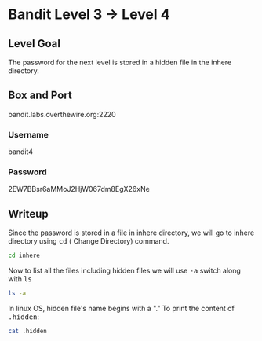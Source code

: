 # Bandit Level 3 → Level 4

## Level Goal
The password for the next level is stored in a hidden file in the inhere directory.

## Box and Port
bandit.labs.overthewire.org:2220

### Username
bandit4

### Password
2EW7BBsr6aMMoJ2HjW067dm8EgX26xNe

## Writeup
Since the password is stored in a file in inhere directory, we will go to inhere directory using <kbd>cd</kbd> ( Change Directory) command.
```bash
cd inhere
```
Now to list all the files including hidden files we will use <kbd>-a</kbd> switch along with <kbd>ls</kbd>
```bash
ls -a
```
In linux OS, hidden file's name begins with a "."
To print the content of <kbd>.hidden</kbd>:
```bash
cat .hidden
```
